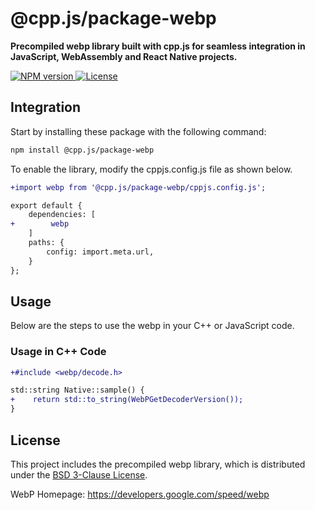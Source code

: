 # @cpp.js/package-webp
**Precompiled webp library built with cpp.js for seamless integration in JavaScript, WebAssembly and React Native projects.**  

<a href="https://www.npmjs.com/package/@cpp.js/package-webp">
    <img alt="NPM version" src="https://img.shields.io/npm/v/@cpp.js/package-webp?style=for-the-badge" />
</a>
<a href="https://chromium.googlesource.com/webm/libwebp/+/refs/heads/main/COPYING">
    <img alt="License" src="https://img.shields.io/npm/l/%40cpp.js%2Fpackage-webp?style=for-the-badge" />
</a>

## Integration
Start by installing these package with the following command:

```sh
npm install @cpp.js/package-webp
```

To enable the library, modify the cppjs.config.js file as shown below.
```diff
+import webp from '@cpp.js/package-webp/cppjs.config.js';

export default {
    dependencies: [
+        webp
    ]
    paths: {
        config: import.meta.url,
    }
};
```

## Usage
Below are the steps to use the webp in your C++ or JavaScript code.

### Usage in C++ Code
```diff
+#include <webp/decode.h>

std::string Native::sample() {
+    return std::to_string(WebPGetDecoderVersion());
}
```

## License
This project includes the precompiled webp library, which is distributed under the [BSD 3-Clause License](https://chromium.googlesource.com/webm/libwebp/+/refs/heads/main/COPYING).

WebP Homepage: <https://developers.google.com/speed/webp>
